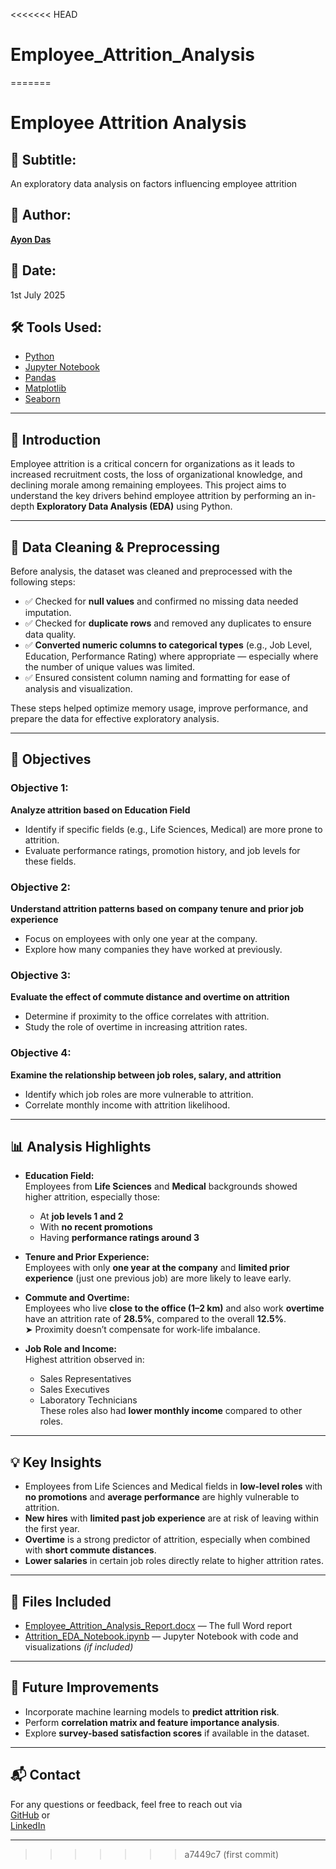 <<<<<<< HEAD
# Employee_Attrition_Analysis
=======
# Employee Attrition Analysis

## 📌 Subtitle:
An exploratory data analysis on factors influencing employee attrition

## 👤 Author:
<b><a href="https://github.com/runTimeeRrorOccuRred" target="_blank">Ayon Das</a></b>

## 📅 Date:
1st July 2025

## 🛠️ Tools Used:
- <a href="https://www.python.org/" target="_blank">Python</a>  
- <a href="https://jupyter.org/" target="_blank">Jupyter Notebook</a>  
- <a href="https://pandas.pydata.org/" target="_blank">Pandas</a>  
- <a href="https://matplotlib.org/" target="_blank">Matplotlib</a>  
- <a href="https://seaborn.pydata.org/" target="_blank">Seaborn</a>  

---

## 📖 Introduction

Employee attrition is a critical concern for organizations as it leads to increased recruitment costs, the loss of organizational knowledge, and declining morale among remaining employees. This project aims to understand the key drivers behind employee attrition by performing an in-depth <b>Exploratory Data Analysis (EDA)</b> using Python.

---

## 🧹 Data Cleaning & Preprocessing

Before analysis, the dataset was cleaned and preprocessed with the following steps:

- ✅ Checked for <b>null values</b> and confirmed no missing data needed imputation.
- ✅ Checked for <b>duplicate rows</b> and removed any duplicates to ensure data quality.
- ✅ <b>Converted numeric columns to categorical types</b> (e.g., Job Level, Education, Performance Rating) where appropriate — especially where the number of unique values was limited.
- ✅ Ensured consistent column naming and formatting for ease of analysis and visualization.

These steps helped optimize memory usage, improve performance, and prepare the data for effective exploratory analysis.

---

## 🎯 Objectives

### Objective 1:
<b>Analyze attrition based on Education Field</b>  
- Identify if specific fields (e.g., Life Sciences, Medical) are more prone to attrition.
- Evaluate performance ratings, promotion history, and job levels for these fields.

### Objective 2:
<b>Understand attrition patterns based on company tenure and prior job experience</b>  
- Focus on employees with only one year at the company.
- Explore how many companies they have worked at previously.

### Objective 3:
<b>Evaluate the effect of commute distance and overtime on attrition</b>  
- Determine if proximity to the office correlates with attrition.
- Study the role of overtime in increasing attrition rates.

### Objective 4:
<b>Examine the relationship between job roles, salary, and attrition</b>  
- Identify which job roles are more vulnerable to attrition.
- Correlate monthly income with attrition likelihood.

---

## 📊 Analysis Highlights

- <b>Education Field:</b>  
  Employees from <b>Life Sciences</b> and <b>Medical</b> backgrounds showed higher attrition, especially those:
  - At <b>job levels 1 and 2</b>
  - With <b>no recent promotions</b>
  - Having <b>performance ratings around 3</b>

- <b>Tenure and Prior Experience:</b>  
  Employees with only <b>one year at the company</b> and <b>limited prior experience</b> (just one previous job) are more likely to leave early.

- <b>Commute and Overtime:</b>  
  Employees who live <b>close to the office (1–2 km)</b> and also work <b>overtime</b> have an attrition rate of <b>28.5%</b>, compared to the overall <b>12.5%</b>.  
  ➤ Proximity doesn’t compensate for work-life imbalance.

- <b>Job Role and Income:</b>  
  Highest attrition observed in:
  - Sales Representatives
  - Sales Executives
  - Laboratory Technicians  
  These roles also had <b>lower monthly income</b> compared to other roles.

---

## 💡 Key Insights

- Employees from Life Sciences and Medical fields in <b>low-level roles</b> with <b>no promotions</b> and <b>average performance</b> are highly vulnerable to attrition.
- <b>New hires</b> with <b>limited past job experience</b> are at risk of leaving within the first year.
- <b>Overtime</b> is a strong predictor of attrition, especially when combined with <b>short commute distances</b>.
- <b>Lower salaries</b> in certain job roles directly relate to higher attrition rates.

---

## 📁 Files Included

- <a href="https://github.com/runTimeeRrorOccuRred/Employee_Attrition_Analysis/blob/main/employee_attrition_docs.pdf" download>Employee_Attrition_Analysis_Report.docx</a> — The full Word report  
- <a href="https://github.com/runTimeeRrorOccuRred/Employee_Attrition_Analysis/blob/main/employee_attrition_analysis.ipynb" download>Attrition_EDA_Notebook.ipynb</a> — Jupyter Notebook with code and visualizations *(if included)*

---

## 🧩 Future Improvements

- Incorporate machine learning models to <b>predict attrition risk</b>.
- Perform <b>correlation matrix and feature importance analysis</b>.
- Explore <b>survey-based satisfaction scores</b> if available in the dataset.

---

## 📬 Contact

For any questions or feedback, feel free to reach out via  
<a href="https://github.com/runTimeeRrorOccuRred" target="_blank">GitHub</a> or  
<a href="https://www.linkedin.com/in/ayon-das-4b3212147/" target="_blank">LinkedIn</a>

---

>>>>>>> a7449c7 (first commit)
